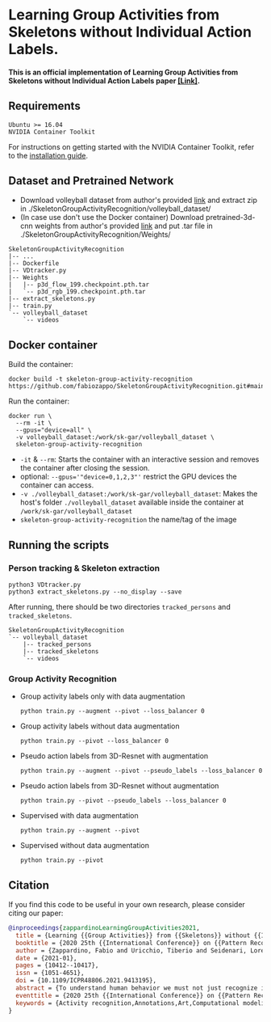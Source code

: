 # Learning Group Activities from Skeletons without Individual Action Labels.
#### This is an official implementation of Learning Group Activities from Skeletons without Individual Action Labels paper [[Link]](http://www.micc.unifi.it/seidenari/publication/icpr-2020-1/icpr-2020-1.pdf).

## Requirements
```
Ubuntu >= 16.04
NVIDIA Container Toolkit
```
For instructions on getting started with the NVIDIA Container Toolkit, refer to the [installation guide](https://docs.nvidia.com/datacenter/cloud-native/container-toolkit/install-guide.html#docker).

## Dataset and Pretrained Network
- Download volleyball dataset from author's provided [link](http://vml.cs.sfu.ca/wp-content/uploads/volleyballdataset/volleyball.zip) and extract zip in ./SkeletonGroupActivityRecognition/volleyball_dataset/ 
- (In case use don't use the Docker container) Download pretrained-3d-cnn weights from author's provided [link](https://drive.google.com/drive/folders/1u_l-yvhS0shpW6e0tCiqPE7Bd1qQZKdD) and put .tar file in ./SkeletonGroupActivityRecognition/Weights/

```
SkeletonGroupActivityRecognition
|-- ...
|-- Dockerfile
|-- VDtracker.py
|-- Weights
|   |-- p3d_flow_199.checkpoint.pth.tar
|   `-- p3d_rgb_199.checkpoint.pth.tar
|-- extract_skeletons.py
|-- train.py
`-- volleyball_dataset
    `-- videos
```

## Docker container
Build the container:
```
docker build -t skeleton-group-activity-recognition https://github.com/fabiozappo/SkeletonGroupActivityRecognition.git#main
```
Run the container:
```
docker run \
  --rm -it \
  --gpus="device=all" \
  -v volleyball_dataset:/work/sk-gar/volleyball_dataset \
  skeleton-group-activity-recognition
```

- `-it` & `--rm`: Starts the container with an interactive session and removes the container after closing the session.
- optional: `--gpus='"device=0,1,2,3"'` restrict the GPU devices the container can access.
- `-v ./volleyball_dataset:/work/sk-gar/volleyball_dataset`: Makes the host's folder `./volleyball_dataset` available inside the container at `/work/sk-gar/volleyball_dataset`
- `skeleton-group-activity-recognition` the name/tag of the image

## Running the scripts

### Person tracking & Skeleton extraction 
```
python3 VDtracker.py
python3 extract_skeletons.py --no_display --save
```
After running, there should be two directories `tracked_persons` and `tracked_skeletons`.
```
SkeletonGroupActivityRecognition
`-- volleyball_dataset
    |-- tracked_persons
    |-- tracked_skeletons
    `-- videos
```
### Group Activity Recognition

- Group activity labels only with data augmentation
  ```
  python train.py --augment --pivot --loss_balancer 0
  ```
- Group activity labels without data augmentation
  ```
  python train.py --pivot --loss_balancer 0
  ```
- Pseudo action labels from 3D-Resnet with augmentation
  ```
  python train.py --augment --pivot --pseudo_labels --loss_balancer 0
  ```
- Pseudo action labels from 3D-Resnet without augmentation
  ```
  python train.py --pivot --pseudo_labels --loss_balancer 0
  ```
- Supervised with data augmentation
  ```
  python train.py --augment --pivot
  ```
- Supervised without data augmentation
  ```
  python train.py --pivot
  ```

## Citation
If you find this code to be useful in your own research, please consider citing our paper:
```bib
@inproceedings{zappardinoLearningGroupActivities2021,
  title = {Learning {{Group Activities}} from {{Skeletons}} without {{Individual Action Labels}}},
  booktitle = {2020 25th {{International Conference}} on {{Pattern Recognition}} ({{ICPR}})},
  author = {Zappardino, Fabio and Uricchio, Tiberio and Seidenari, Lorenzo and del Bimbo, Alberto},
  date = {2021-01},
  pages = {10412--10417},
  issn = {1051-4651},
  doi = {10.1109/ICPR48806.2021.9413195},
  abstract = {To understand human behavior we must not just recognize individual actions but model possibly complex group activity and interactions. Hierarchical models obtain the best results in group activity recognition but require fine grained individual action annotations at the actor level. In this paper we show that using only skeletal data we can train a state-of-the art end-to-end system using only group activity labels at the sequence level. Our experiments show that models trained without individual action supervision perform poorly. On the other hand we show that pseudo-labels can be computed from any pre-trained feature extractor with comparable final performance. Finally our carefully designed lean pose only architecture shows highly competitive results versus more complex multimodal approaches even in the self-supervised variant.},
  eventtitle = {2020 25th {{International Conference}} on {{Pattern Recognition}} ({{ICPR}})},
  keywords = {Activity recognition,Annotations,Art,Computational modeling,Computer architecture,Data privacy,Feature extraction}
}
```
